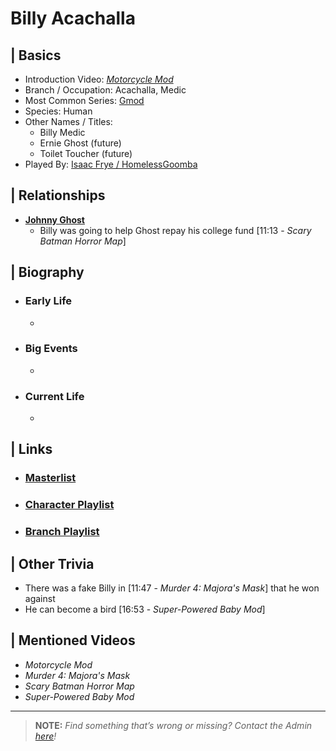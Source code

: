 # Billy Acachalla  


## | Basics  
- Introduction Video: [*Motorcycle Mod*](https://youtu.be/gNREBUzmn98)  
- Branch / Occupation: Acachalla, Medic  
- Most Common Series: [Gmod]()  
- Species: Human  
- Other Names / Titles:   
  - Billy Medic  
  - Ernie Ghost \(future)
  - Toilet Toucher \(future)
- Played By: [Isaac Frye / HomelessGoomba]()  


## | Relationships  
- [**Johnny Ghost**]()  
  - Billy was going to help Ghost repay his college fund [11:13 - *Scary Batman Horror Map*]


## | Biography  
- ### Early Life  
  -   
- ### Big Events  
  -   
- ### Current Life  
  -   

 
## | Links  
- ### [Masterlist]()  
- ### [Character Playlist]()  
- ### [Branch Playlist]()  


## | Other Trivia  
- There was a fake Billy in [11:47 - *Murder 4: Majora's Mask*] that he won against
- He can become a bird [16:53 - *Super-Powered Baby Mod*]

## | Mentioned Videos
- *Motorcycle Mod*
- *Murder 4: Majora's Mask*
- *Scary Batman Horror Map*
- *Super-Powered Baby Mod*

----

> **NOTE:** *Find something that’s wrong or missing? Contact the Admin [here](./chapter_2.md)!*